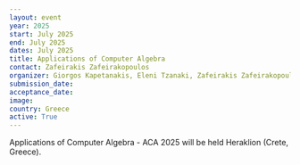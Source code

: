 ```yaml
---
layout: event
year: 2025
start: July 2025
end: July 2025
dates: July 2025
title: Applications of Computer Algebra
contact: Zafeirakis Zafeirakopoulos
organizer: Giorgos Kapetanakis, Eleni Tzanaki, Zafeirakis Zafeirakopoulos
submission_date:
acceptance_date:
image:
country: Greece
active: True
---
```


Applications of Computer Algebra - ACA 2025 will be held Heraklion (Crete, Greece).
